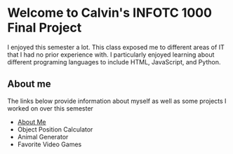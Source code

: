 # Welcome to Calvin's INFOTC 1000 Final Project

I enjoyed this semester a lot. This class exposed me to different areas of IT that I had no prior experience with. I particularly enjoyed learning about different programing languages to include HTML, JavaScript, and Python. 


## About me

The links below provide information about myself as well as some projects I worked on over this semester

* [About Me](https://github.com/CalvinNanneman/INFOTC-1000-Final/blob/main/About%20Me.md#about-me)
* Object Position Calculator
* Animal Generator 
* Favorite Video Games
